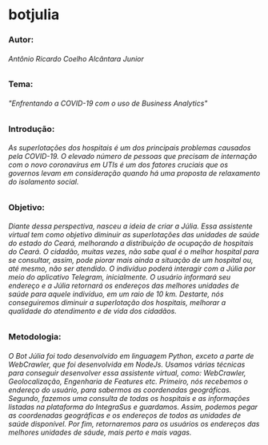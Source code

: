 # botjulia
### Autor:

###### Antônio Ricardo Coelho Alcântara Junior

### Tema:

###### "Enfrentando a COVID-19 com o uso de Business Analytics"

### Introdução:

###### As superlotações dos hospitais é um dos principais problemas causados pela COVID-19\. O elevado número de pessoas que precisam de internação com o novo coronavírus em UTIs é um dos fatores cruciais que os governos levam em consideração quando há uma proposta de relaxamento do isolamento social.

### Objetivo:

###### Diante dessa perspectiva, nasceu a ideia de criar a Júlia. Essa assistente virtual tem como objetivo diminuir as superlotações das unidades de saúde do estado do Ceará, melhorando a distribuição de ocupação de hospitais do Ceará. O cidadão, muitas vezes, não sabe qual é o melhor hospital para se consultar, assim, pode piorar mais ainda a situação de um hospital ou, até mesmo, não ser atendido. O indivíduo poderá interagir com a Júlia por meio do aplicativo Telegram, inicialmente. O usuário informará seu endereço e a Júlia retornará os endereços das melhores unidades de saúde para aquele indivíduo, em um raio de 10 km. Destarte, nós conseguiremos diminuir a superlotação dos hospitais, melhorar a qualidade do atendimento e de vida dos cidadãos.

### Metodologia:

###### O Bot Júlia foi todo desenvolvido em linguagem Python, exceto a parte de WebCrawler, que foi desenvolvida em NodeJs. Usamos várias técnicas para conseguir desenvolver essa assistente virtual, como: WebCrawler, Geolocalização, Engenharia de Features etc. Primeiro, nós recebemos o endereço do usuário, para sabermos as coordenadas geográficas. Segundo, fazemos uma consulta de todas os hospitais e as informações listadas na plataforma do IntegraSus e guardamos. Assim, podemos pegar as coordenadas geográficas e os endereços de todos as unidades de saúde disponível. Por fim, retornaremos para os usuários os endereços das melhores unidades de sáude, mais perto e mais vagas.
